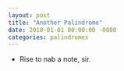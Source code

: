 ```yaml
---
layout: post
title: "Another Palindrome"
date: 2018-01-01 00:00:00 -0800
categories: palindromes
---
```


* Rise to nab a note, sir.
